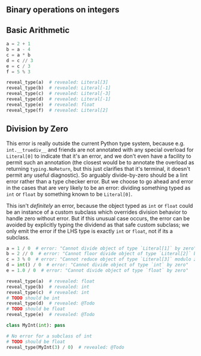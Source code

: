 ## Binary operations on integers

## Basic Arithmetic

```py
a = 2 + 1
b = a - 4
c = a * b
d = c // 3
e = c / 3
f = 5 % 3

reveal_type(a)  # revealed: Literal[3]
reveal_type(b)  # revealed: Literal[-1]
reveal_type(c)  # revealed: Literal[-3]
reveal_type(d)  # revealed: Literal[-1]
reveal_type(e)  # revealed: float
reveal_type(f)  # revealed: Literal[2]
```

## Division by Zero

This error is really outside the current Python type system, because e.g. `int.__truediv__` and
friends are not annotated with any special overload for `Literal[0]` to indicate that it's an error,
and we don't even have a facility to permit such an annotation (the closest would be to annotate the
overload as returning `typing.NoReturn`, but this just clarifies that it's terminal, it doesn't
permit any useful diagnostic). So arguably divide-by-zero should be a lint error rather than a type
checker error. But we choose to go ahead and error in the cases that are very likely to be an error:
dividing something typed as `int` or `float` by something known to be `Literal[0]`.

This isn't _definitely_ an error, because the object typed as `int` or `float` could be an instance
of a custom subclass which overrides division behavior to handle zero without error. But if this
unusual case occurs, the error can be avoided by explicitly typing the dividend as that safe custom
subclass; we only emit the error if the LHS type is exactly `int` or `float`, not if its a subclass.

```py
a = 1 / 0  # error: "Cannot divide object of type `Literal[1]` by zero"
b = 2 // 0  # error: "Cannot floor divide object of type `Literal[2]` by zero"
c = 3 % 0  # error: "Cannot reduce object of type `Literal[3]` modulo zero"
d = int() / 0  # error: "Cannot divide object of type `int` by zero"
e = 1.0 / 0  # error: "Cannot divide object of type `float` by zero"

reveal_type(a)  # revealed: float
reveal_type(b)  # revealed: int
reveal_type(c)  # revealed: int
# TODO should be int
reveal_type(d)  # revealed: @Todo
# TODO should be float
reveal_type(e)  # revealed: @Todo

class MyInt(int): pass

# No error for a subclass of int
# TODO should be float
reveal_type(MyInt(3) / 0)  # revealed: @Todo
```
